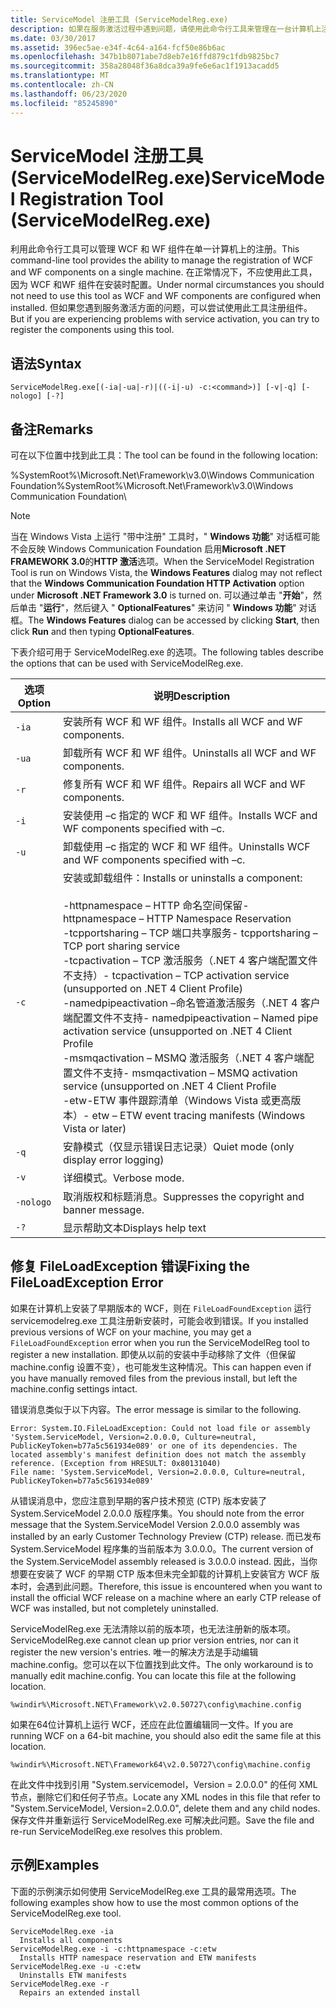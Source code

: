 ```yaml
---
title: ServiceModel 注册工具 (ServiceModelReg.exe)
description: 如果在服务激活过程中遇到问题，请使用此命令行工具来管理在一台计算机上注册 WCF 和 WF 组件。
ms.date: 03/30/2017
ms.assetid: 396ec5ae-e34f-4c64-a164-fcf50e86b6ac
ms.openlocfilehash: 347b1b8071abe7d8eb7e16ffd879c1fdb9825bc7
ms.sourcegitcommit: 358a28048f36a8dca39a9fe6e6ac1f1913acadd5
ms.translationtype: MT
ms.contentlocale: zh-CN
ms.lasthandoff: 06/23/2020
ms.locfileid: "85245890"
---
```

# <a name="servicemodel-registration-tool-servicemodelregexe"></a><span data-ttu-id="f5ed2-103">ServiceModel 注册工具 (ServiceModelReg.exe)</span><span class="sxs-lookup"><span data-stu-id="f5ed2-103">ServiceModel Registration Tool (ServiceModelReg.exe)</span></span>
<span data-ttu-id="f5ed2-104">利用此命令行工具可以管理 WCF 和 WF 组件在单一计算机上的注册。</span><span class="sxs-lookup"><span data-stu-id="f5ed2-104">This command-line tool provides the ability to manage the registration of WCF and WF components on a single machine.</span></span> <span data-ttu-id="f5ed2-105">在正常情况下，不应使用此工具，因为 WCF 和WF 组件在安装时配置。</span><span class="sxs-lookup"><span data-stu-id="f5ed2-105">Under normal circumstances you should not need to use this tool as WCF and WF components are configured when installed.</span></span> <span data-ttu-id="f5ed2-106">但如果您遇到服务激活方面的问题，可以尝试使用此工具注册组件。</span><span class="sxs-lookup"><span data-stu-id="f5ed2-106">But if you are experiencing problems with service activation, you can try to register the components using this tool.</span></span>  
  
## <a name="syntax"></a><span data-ttu-id="f5ed2-107">语法</span><span class="sxs-lookup"><span data-stu-id="f5ed2-107">Syntax</span></span>  
  
```console  
ServiceModelReg.exe[(-ia|-ua|-r)|((-i|-u) -c:<command>)] [-v|-q] [-nologo] [-?]  
```  
  
## <a name="remarks"></a><span data-ttu-id="f5ed2-108">备注</span><span class="sxs-lookup"><span data-stu-id="f5ed2-108">Remarks</span></span>  
 <span data-ttu-id="f5ed2-109">可在以下位置中找到此工具：</span><span class="sxs-lookup"><span data-stu-id="f5ed2-109">The tool can be found in the following location:</span></span>  
  
 <span data-ttu-id="f5ed2-110">%SystemRoot%\Microsoft.Net\Framework\v3.0\Windows Communication Foundation</span><span class="sxs-lookup"><span data-stu-id="f5ed2-110">%SystemRoot%\Microsoft.Net\Framework\v3.0\Windows Communication Foundation</span></span>\  
  
> [!NOTE]
> <span data-ttu-id="f5ed2-111">当在 Windows Vista 上运行 "带中注册" 工具时，" **Windows 功能**" 对话框可能不会反映 Windows Communication Foundation 启用**Microsoft .NET FRAMEWORK 3.0**的**HTTP 激活**选项。</span><span class="sxs-lookup"><span data-stu-id="f5ed2-111">When the ServiceModel Registration Tool is run on Windows Vista, the **Windows Features** dialog may not reflect that the **Windows Communication Foundation HTTP Activation** option under **Microsoft .NET Framework 3.0** is turned on.</span></span> <span data-ttu-id="f5ed2-112">可以通过单击 "**开始**"，然后单击 "**运行**"，然后键入 " **OptionalFeatures**" 来访问 " **Windows 功能**" 对话框。</span><span class="sxs-lookup"><span data-stu-id="f5ed2-112">The **Windows Features** dialog can be accessed by clicking **Start**, then click **Run** and then typing **OptionalFeatures**.</span></span>  
  
 <span data-ttu-id="f5ed2-113">下表介绍可用于 ServiceModelReg.exe 的选项。</span><span class="sxs-lookup"><span data-stu-id="f5ed2-113">The following tables describe the options that can be used with ServiceModelReg.exe.</span></span>  
  
|<span data-ttu-id="f5ed2-114">选项</span><span class="sxs-lookup"><span data-stu-id="f5ed2-114">Option</span></span>|<span data-ttu-id="f5ed2-115">说明</span><span class="sxs-lookup"><span data-stu-id="f5ed2-115">Description</span></span>|  
|------------|-----------------|  
|`-ia`|<span data-ttu-id="f5ed2-116">安装所有 WCF 和 WF 组件。</span><span class="sxs-lookup"><span data-stu-id="f5ed2-116">Installs all WCF and WF components.</span></span>|  
|`-ua`|<span data-ttu-id="f5ed2-117">卸载所有 WCF 和 WF 组件。</span><span class="sxs-lookup"><span data-stu-id="f5ed2-117">Uninstalls all WCF and WF components.</span></span>|  
|`-r`|<span data-ttu-id="f5ed2-118">修复所有 WCF 和 WF 组件。</span><span class="sxs-lookup"><span data-stu-id="f5ed2-118">Repairs all WCF and WF components.</span></span>|  
|`-i`|<span data-ttu-id="f5ed2-119">安装使用 –c 指定的 WCF 和 WF 组件。</span><span class="sxs-lookup"><span data-stu-id="f5ed2-119">Installs WCF and WF components specified with –c.</span></span>|  
|`-u`|<span data-ttu-id="f5ed2-120">卸载使用 –c 指定的 WCF 和 WF 组件。</span><span class="sxs-lookup"><span data-stu-id="f5ed2-120">Uninstalls WCF and WF components specified with –c.</span></span>|  
|`-c`|<span data-ttu-id="f5ed2-121">安装或卸载组件：</span><span class="sxs-lookup"><span data-stu-id="f5ed2-121">Installs or uninstalls a component:</span></span><br /><br /> <span data-ttu-id="f5ed2-122">-httpnamespace – HTTP 命名空间保留</span><span class="sxs-lookup"><span data-stu-id="f5ed2-122">-   httpnamespace – HTTP Namespace Reservation</span></span><br /><span data-ttu-id="f5ed2-123">-tcpportsharing – TCP 端口共享服务</span><span class="sxs-lookup"><span data-stu-id="f5ed2-123">-   tcpportsharing – TCP port sharing service</span></span><br /><span data-ttu-id="f5ed2-124">-tcpactivation – TCP 激活服务（.NET 4 客户端配置文件不支持）</span><span class="sxs-lookup"><span data-stu-id="f5ed2-124">-   tcpactivation – TCP activation service (unsupported on .NET 4 Client Profile)</span></span><br /><span data-ttu-id="f5ed2-125">-namedpipeactivation –命名管道激活服务（.NET 4 客户端配置文件不支持</span><span class="sxs-lookup"><span data-stu-id="f5ed2-125">-   namedpipeactivation – Named pipe activation service (unsupported on .NET 4 Client Profile</span></span><br /><span data-ttu-id="f5ed2-126">-msmqactivation – MSMQ 激活服务（.NET 4 客户端配置文件不支持</span><span class="sxs-lookup"><span data-stu-id="f5ed2-126">-   msmqactivation – MSMQ activation service (unsupported on .NET 4 Client Profile</span></span><br /><span data-ttu-id="f5ed2-127">-etw-ETW 事件跟踪清单（Windows Vista 或更高版本）</span><span class="sxs-lookup"><span data-stu-id="f5ed2-127">-   etw – ETW event tracing manifests (Windows Vista or later)</span></span>|  
|`-q`|<span data-ttu-id="f5ed2-128">安静模式（仅显示错误日志记录）</span><span class="sxs-lookup"><span data-stu-id="f5ed2-128">Quiet mode (only display error logging)</span></span>|  
|`-v`|<span data-ttu-id="f5ed2-129">详细模式。</span><span class="sxs-lookup"><span data-stu-id="f5ed2-129">Verbose mode.</span></span>|  
|`-nologo`|<span data-ttu-id="f5ed2-130">取消版权和标题消息。</span><span class="sxs-lookup"><span data-stu-id="f5ed2-130">Suppresses the copyright and banner message.</span></span>|  
|`-?`|<span data-ttu-id="f5ed2-131">显示帮助文本</span><span class="sxs-lookup"><span data-stu-id="f5ed2-131">Displays help text</span></span>|  
  
## <a name="fixing-the-fileloadexception-error"></a><span data-ttu-id="f5ed2-132">修复 FileLoadException 错误</span><span class="sxs-lookup"><span data-stu-id="f5ed2-132">Fixing the FileLoadException Error</span></span>  
 <span data-ttu-id="f5ed2-133">如果在计算机上安装了早期版本的 WCF，则在 `FileLoadFoundException` 运行 servicemodelreg.exe 工具注册新安装时，可能会收到错误。</span><span class="sxs-lookup"><span data-stu-id="f5ed2-133">If you installed previous versions of WCF on your machine, you may get a `FileLoadFoundException` error when you run the ServiceModelReg tool to register a new installation.</span></span> <span data-ttu-id="f5ed2-134">即使从以前的安装中手动移除了文件（但保留 machine.config 设置不变），也可能发生这种情况。</span><span class="sxs-lookup"><span data-stu-id="f5ed2-134">This can happen even if you have manually removed files from the previous install, but left the machine.config settings intact.</span></span>  
  
 <span data-ttu-id="f5ed2-135">错误消息类似于以下内容。</span><span class="sxs-lookup"><span data-stu-id="f5ed2-135">The error message is similar to the following.</span></span>  
  
```console  
Error: System.IO.FileLoadException: Could not load file or assembly 'System.ServiceModel, Version=2.0.0.0, Culture=neutral, PublicKeyToken=b77a5c561934e089' or one of its dependencies. The located assembly's manifest definition does not match the assembly reference. (Exception from HRESULT: 0x80131040)  
File name: 'System.ServiceModel, Version=2.0.0.0, Culture=neutral, PublicKeyToken=b77a5c561934e089'  
```  
  
 <span data-ttu-id="f5ed2-136">从错误消息中，您应注意到早期的客户技术预览 (CTP) 版本安装了 System.ServiceModel 2.0.0.0 版程序集。</span><span class="sxs-lookup"><span data-stu-id="f5ed2-136">You should note from the error message that the System.ServiceModel Version 2.0.0.0 assembly was installed by an early Customer Technology Preview (CTP) release.</span></span> <span data-ttu-id="f5ed2-137">而已发布 System.ServiceModel 程序集的当前版本为 3.0.0.0。</span><span class="sxs-lookup"><span data-stu-id="f5ed2-137">The current version of the System.ServiceModel assembly released is 3.0.0.0 instead.</span></span> <span data-ttu-id="f5ed2-138">因此，当你想要在安装了 WCF 的早期 CTP 版本但未完全卸载的计算机上安装官方 WCF 版本时，会遇到此问题。</span><span class="sxs-lookup"><span data-stu-id="f5ed2-138">Therefore, this issue is encountered when you want to install the official WCF release on a machine where an early CTP release of WCF was installed, but not completely uninstalled.</span></span>  
  
 <span data-ttu-id="f5ed2-139">ServiceModelReg.exe 无法清除以前的版本项，也无法注册新的版本项。</span><span class="sxs-lookup"><span data-stu-id="f5ed2-139">ServiceModelReg.exe cannot clean up prior version entries, nor can it register the new version's entries.</span></span> <span data-ttu-id="f5ed2-140">唯一的解决方法是手动编辑 machine.config。您可以在以下位置找到此文件。</span><span class="sxs-lookup"><span data-stu-id="f5ed2-140">The only workaround is to manually edit machine.config. You can locate this file at the following location.</span></span>  
  
```console  
%windir%\Microsoft.NET\Framework\v2.0.50727\config\machine.config
```  
  
 <span data-ttu-id="f5ed2-141">如果在64位计算机上运行 WCF，还应在此位置编辑同一文件。</span><span class="sxs-lookup"><span data-stu-id="f5ed2-141">If you are running WCF on a 64-bit machine, you should also edit the same file at this location.</span></span>  
  
```console  
%windir%\Microsoft.NET\Framework64\v2.0.50727\config\machine.config
```  
  
 <span data-ttu-id="f5ed2-142">在此文件中找到引用 "System.servicemodel，Version = 2.0.0.0" 的任何 XML 节点，删除它们和任何子节点。</span><span class="sxs-lookup"><span data-stu-id="f5ed2-142">Locate any XML nodes in this file that refer to "System.ServiceModel, Version=2.0.0.0", delete them and any child nodes.</span></span> <span data-ttu-id="f5ed2-143">保存文件并重新运行 ServiceModelReg.exe 可解决此问题。</span><span class="sxs-lookup"><span data-stu-id="f5ed2-143">Save the file and re-run ServiceModelReg.exe resolves this problem.</span></span>  
  
## <a name="examples"></a><span data-ttu-id="f5ed2-144">示例</span><span class="sxs-lookup"><span data-stu-id="f5ed2-144">Examples</span></span>  
 <span data-ttu-id="f5ed2-145">下面的示例演示如何使用 ServiceModelReg.exe 工具的最常用选项。</span><span class="sxs-lookup"><span data-stu-id="f5ed2-145">The following examples show how to use the most common options of the ServiceModelReg.exe tool.</span></span>  
  
```console  
ServiceModelReg.exe -ia  
  Installs all components  
ServiceModelReg.exe -i -c:httpnamespace -c:etw  
  Installs HTTP namespace reservation and ETW manifests  
ServiceModelReg.exe -u -c:etw  
  Uninstalls ETW manifests  
ServiceModelReg.exe -r  
  Repairs an extended install  
```
